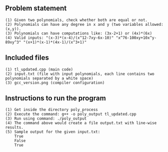 ## Problem statement
    (1) Given two polynomials, check whether both are equal or not.
    (2) Polynomials can have any degree in x and y (two variables allowed: (x,y)).
    (3) Polynomials can have computations like: (3x-2+1) or (4x)*(6x)
    (4) Valid inputs: "(x-3)*(x-4)/(x^12-7xy-6x-10)" "x^76-100xy+10x^y-89xy^3" "(x+1)*(x-1)*(4x-1)/(x^3+1)"

## Included files
    (1) tl_updated.cpp (main code)
    (2) input.txt (file with input polynomials, each line contains two polynomials separated by a white space)
    (3) gcc_version.png (compiler configuration)

## Instructions to run the program
    (1) Get inside the directory poly_process
    (2) Execute the command: g++ -o poly_output tl_updated.cpp
    (3) Run using command: ./poly_output
    (4) The command above would create a file output.txt with line-wise results.
    (5) Sample output for the given input.txt:
        True
        False
        True
